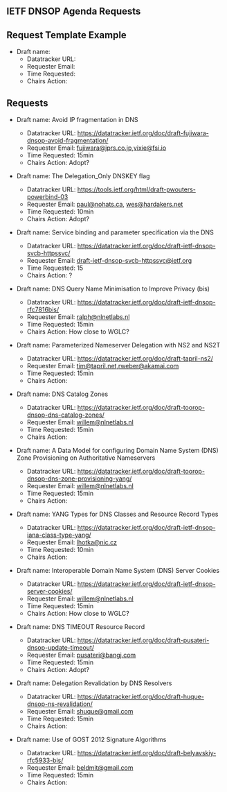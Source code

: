 ## IETF DNSOP Agenda Requests

## Request Template Example

*   Draft name:
    - Datatracker URL:
    - Requester Email:
    - Time Requested:
    - Chairs Action:

## Requests

*   Draft name:  Avoid IP fragmentation in DNS
    - Datatracker URL:  https://datatracker.ietf.org/doc/draft-fujiwara-dnsop-avoid-fragmentation/
    - Requester Email: fujiwara@jprs.co.jp,vixie@fsi.io
    - Time Requested:  15min
    - Chairs Action: Adopt?

*   Draft name:   The Delegation_Only DNSKEY flag
    - Datatracker URL:  https://tools.ietf.org/html/draft-pwouters-powerbind-03
    - Requester Email: paul@nohats.ca, wes@hardakers.net
    - Time Requested:  10min
    - Chairs Action: Adopt?

*   Draft name: Service binding and parameter specification via the DNS
    - Datatracker URL: https://datatracker.ietf.org/doc/draft-ietf-dnsop-svcb-httpssvc/
    - Requester Email: draft-ietf-dnsop-svcb-httpssvc@ietf.org
    - Time Requested: 15
    - Chairs Action: ?

*   Draft name: DNS Query Name Minimisation to Improve Privacy (bis)
    - Datatracker URL: https://datatracker.ietf.org/doc/draft-ietf-dnsop-rfc7816bis/
    - Requester Email: ralph@nlnetlabs.nl
    - Time Requested: 15min
    - Chairs Action: How close to WGLC? 

*   Draft name: Parameterized Nameserver Delegation with NS2 and NS2T
    - Datatracker URL: https://datatracker.ietf.org/doc/draft-tapril-ns2/
    - Requester Email: tim@tapril.net,rweber@akamai.com
    - Time Requested: 15min
    - Chairs Action:

*   Draft name:  DNS Catalog Zones
    - Datatracker URL: https://datatracker.ietf.org/doc/draft-toorop-dnsop-dns-catalog-zones/
    - Requester Email: willem@nlnetlabs.nl
    - Time Requested: 15min
    - Chairs Action: 

*   Draft name: A Data Model for configuring Domain Name System (DNS) Zone Provisioning on Authoritative Nameservers
    - Datatracker URL: https://datatracker.ietf.org/doc/draft-toorop-dnsop-dns-zone-provisioning-yang/
    - Requester Email: willem@nlnetlabs.nl
    - Time Requested: 15min
    - Chairs Action:

*   Draft name: YANG Types for DNS Classes and Resource Record Types
    - Datatracker URL: https://datatracker.ietf.org/doc/draft-ietf-dnsop-iana-class-type-yang/
    - Requester Email: lhotka@nic.cz
    - Time Requested: 10min
    - Chairs Action:

*   Draft name: Interoperable Domain Name System (DNS) Server Cookies
    - Datatracker URL: https://datatracker.ietf.org/doc/draft-ietf-dnsop-server-cookies/
    - Requester Email: willem@nlnetlabs.nl
    - Time Requested: 15min
    - Chairs Action: How close to WGLC?

*   Draft name: DNS TIMEOUT Resource Record
    - Datatracker URL: https://datatracker.ietf.org/doc/draft-pusateri-dnsop-update-timeout/
    - Requester Email: pusateri@bangj.com
    - Time Requested: 15min
    - Chairs Action: Adopt?

*   Draft name: Delegation Revalidation by DNS Resolvers
    - Datatracker URL: https://datatracker.ietf.org/doc/draft-huque-dnsop-ns-revalidation/
    - Requester Email: shuque@gmail.com
    - Time Requested: 15min
    - Chairs Action:

*   Draft name: Use of GOST 2012 Signature Algorithms
    - Datatracker URL: https://datatracker.ietf.org/doc/draft-belyavskiy-rfc5933-bis/
    - Requester Email: beldmit@gmail.com
    - Time Requested: 15min
    - Chairs Action:
